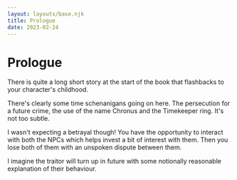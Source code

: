 ```yaml
---
layout: layouts/base.njk
title: Prologue
date: 2023-02-24
---
```


# Prologue

There is quite a long short story at the start of the book that flashbacks to your character's childhood.

There's clearly some time schenanigans going on here. The persecution for a future crime, the use of the name Chronus and the Timekeeper ring. It's not too subtle.

I wasn't expecting a betrayal though! You have the opportunity to interact with both the NPCs which helps invest a bit of interest with them. Then you lose both of them with an unspoken dispute between them.

I imagine the traitor will turn up in future with some notionally reasonable explanation of their behaviour.

